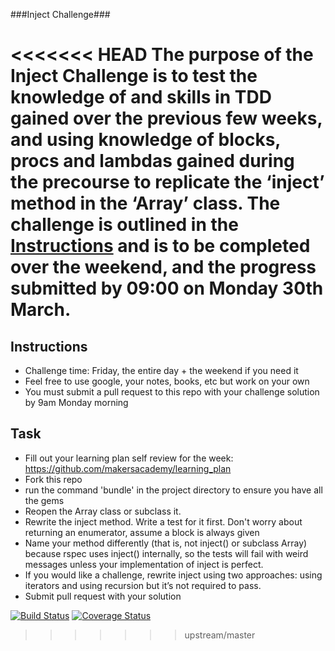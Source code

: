 ###Inject Challenge###

<<<<<<< HEAD
The purpose of the Inject Challenge is to test the knowledge of and skills in TDD gained over the previous few weeks, and using knowledge of blocks, procs and lambdas gained during the precourse to replicate the ‘inject’ method in the ‘Array’ class. The challenge is outlined in the [Instructions](./Instructions.md) and is to be completed over the weekend, and the progress submitted by 09:00 on Monday 30th March.
=======
Instructions
-------

* Challenge time: Friday, the entire day + the weekend if you need it
* Feel free to use google, your notes, books, etc but work on your own
* You must submit a pull request to this repo with your challenge solution by 9am Monday morning

Task
-----

* Fill out your learning plan self review for the week: https://github.com/makersacademy/learning_plan
* Fork this repo
* run the command 'bundle' in the project directory to ensure you have all the gems
* Reopen the Array class or subclass it.
* Rewrite the inject method. Write a test for it first. Don't worry about returning an enumerator, assume a block is always given
* Name your method differently (that is, not inject() or subclass Array) because rspec uses inject() internally, so the tests will fail with weird messages unless your implementation of inject is perfect.
* If you would like a challenge, rewrite inject using two approaches: using iterators and using recursion but it’s not required to pass.
* Submit pull request with your solution


[![Build Status](https://travis-ci.org/makersacademy/inject-challenge.svg?branch=master)](https://travis-ci.org/makersacademy/inject-challenge)
[![Coverage Status](https://coveralls.io/repos/makersacademy/inject-challenge/badge.png)](https://coveralls.io/r/makersacademy/inject-challenge)
>>>>>>> upstream/master
